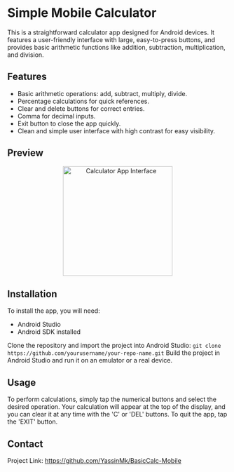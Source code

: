# Simple Mobile Calculator

This is a straightforward calculator app designed for Android devices. It features a user-friendly interface with large, easy-to-press buttons, and provides basic arithmetic functions like addition, subtraction, multiplication, and division.

## Features

- Basic arithmetic operations: add, subtract, multiply, divide.
- Percentage calculations for quick references.
- Clear and delete buttons for correct entries.
- Comma for decimal inputs.
- Exit button to close the app quickly.
- Clean and simple user interface with high contrast for easy visibility.

## Preview

<p align="center">
  <img src="https://github.com/YassinMk/BasicCalcApp-Mobile/assets/122708120/c5a70022-ae38-42fa-b2d1-9400e6aad388" alt=" Calculator App Interface" width="250">
</p>

## Installation

To install the app, you will need:

- Android Studio
- Android SDK installed

Clone the repository and import the project into Android Studio:
`git clone https://github.com/yourusername/your-repo-name.git`
Build the project in Android Studio and run it on an emulator or a real device.

## Usage
To perform calculations, simply tap the numerical buttons and select the desired operation. Your calculation will appear at the top of the display, and you can clear it at any time with the 'C' or 'DEL' buttons. To quit the app, tap the 'EXIT' button.
## Contact
Project Link: https://github.com/YassinMk/BasicCalc-Mobile



